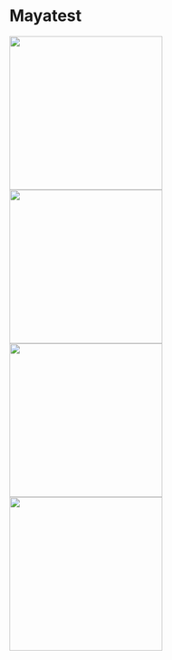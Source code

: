 # Mayatest
<img src="https://cloud.githubusercontent.com/assets/21309985/18051655/c0bd06a4-6e17-11e6-8324-a2d867eebed9.png" width="270">
<img src="https://cloud.githubusercontent.com/assets/21309985/18059452/d2d0fd0a-6e3a-11e6-9652-b2f3799083cd.png" width="270">
<img src="https://cloud.githubusercontent.com/assets/21309985/18059458/d848b25a-6e3a-11e6-8cba-ffbb4746dad4.png" width="270">
<img src="https://cloud.githubusercontent.com/assets/21309985/18059464/dca4a804-6e3a-11e6-9e6b-7706c4266d14.png" width="270">
